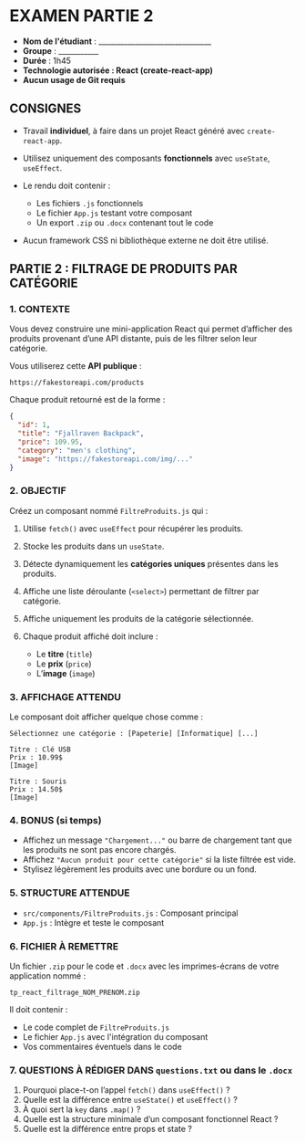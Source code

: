 # EXAMEN PARTIE 2

- **Nom de l'étudiant** : \_\_\_\_\_\_\_\_\_\_\_\_\_\_\_\_\_\_\_\_\_\_\_\_\_\_\_\_\_\_\_
- **Groupe** : \_\_\_\_\_\_\_\_\_\_\_
- **Durée** : 1h45
- **Technologie autorisée : React (create-react-app)**
- **Aucun usage de Git requis**



## CONSIGNES

* Travail **individuel**, à faire dans un projet React généré avec `create-react-app`.
* Utilisez uniquement des composants **fonctionnels** avec `useState`, `useEffect`.
* Le rendu doit contenir :

  * Les fichiers `.js` fonctionnels
  * Le fichier `App.js` testant votre composant
  * Un export `.zip` ou `.docx` contenant tout le code
* Aucun framework CSS ni bibliothèque externe ne doit être utilisé.



## PARTIE 2 : FILTRAGE DE PRODUITS PAR CATÉGORIE

### 1. CONTEXTE

Vous devez construire une mini-application React qui permet d’afficher des produits provenant d’une API distante, puis de les filtrer selon leur catégorie.

Vous utiliserez cette **API publique** :

```
https://fakestoreapi.com/products
```

Chaque produit retourné est de la forme :

```json
{
  "id": 1,
  "title": "Fjallraven Backpack",
  "price": 109.95,
  "category": "men's clothing",
  "image": "https://fakestoreapi.com/img/..."
}
```



### 2. OBJECTIF

Créez un composant nommé `FiltreProduits.js` qui :

1. Utilise `fetch()` avec `useEffect` pour récupérer les produits.
2. Stocke les produits dans un `useState`.
3. Détecte dynamiquement les **catégories uniques** présentes dans les produits.
4. Affiche une liste déroulante (`<select>`) permettant de filtrer par catégorie.
5. Affiche uniquement les produits de la catégorie sélectionnée.
6. Chaque produit affiché doit inclure :

   * Le **titre** (`title`)
   * Le **prix** (`price`)
   * L’**image** (`image`)



### 3. AFFICHAGE ATTENDU

Le composant doit afficher quelque chose comme :

```
Sélectionnez une catégorie : [Papeterie] [Informatique] [...]

Titre : Clé USB
Prix : 10.99$
[Image]

Titre : Souris
Prix : 14.50$
[Image]
```



### 4. BONUS (si temps)

* Affichez un message `"Chargement..."` ou barre de chargement tant que les produits ne sont pas encore chargés.
* Affichez `"Aucun produit pour cette catégorie"` si la liste filtrée est vide.
* Stylisez légèrement les produits avec une bordure ou un fond.



### 5. STRUCTURE ATTENDUE

* `src/components/FiltreProduits.js` : Composant principal
* `App.js` : Intègre et teste le composant



### 6. FICHIER À REMETTRE

Un fichier `.zip` pour le code et `.docx` avec les imprimes-écrans de votre application nommé :

```
tp_react_filtrage_NOM_PRENOM.zip
```

Il doit contenir :

* Le code complet de `FiltreProduits.js`
* Le fichier `App.js` avec l'intégration du composant
* Vos commentaires éventuels dans le code



### 7. QUESTIONS À RÉDIGER DANS `questions.txt` ou dans le `.docx`

1. Pourquoi place-t-on l’appel `fetch()` dans `useEffect()` ?
2. Quelle est la différence entre `useState()` et `useEffect()` ?
3. À quoi sert la `key` dans `.map()` ?
4. Quelle est la structure minimale d’un composant fonctionnel React ?
5. Quelle est la différence entre props et state ?

